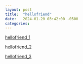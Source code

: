 ```yaml
---
layout: post
title:  "hellofriend"
date:   2024-01-20 03:42:00 -0500
categories: 
---
```

[hellofriend_1](https://github.com/jmcmahel/jmcmahel.github.io/blob/main/hellofriend_1.jpg)

[hellofriend_2](https://github.com/jmcmahel/jmcmahel.github.io/blob/main/hellofriend_2.jpg)

[hellofriend_3](https://github.com/jmcmahel/jmcmahel.github.io/blob/main/hellofriend_3.jpg)